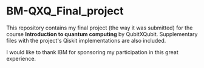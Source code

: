 # BM-QXQ_Final_project

This repository contains my final project (the way it was submitted) for the course __Introduction to quantum computing__ by QubitXQubit. Supplementary files with the project's Qiskit implementations are also included.

I would like to thank IBM for sponsoring my participation in this great experience.
